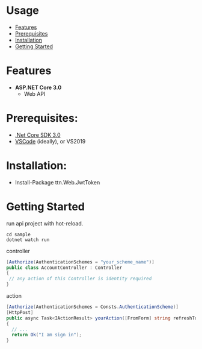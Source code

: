 # Usage

* [Features](#features)
* [Prerequisites](#prerequisites)
* [Installation](#installation)
* [Getting Started](#getting-started)

# Features

- **ASP.NET Core 3.0**
  - Web API

# Prerequisites:
 * [.Net Core SDK 3.0](https://www.microsoft.com/net/download/windows)
 * [VSCode](https://code.visualstudio.com/) (ideally), or VS2019

# Installation:
 * Install-Package ttn.Web.JwtToken

# Getting Started

run api project with hot-reload.
 
 ```console
 cd sample
dotnet watch run
 ```

controller

 ```csharp
 [Authorize(AuthenticationSchemes = "your_scheme_name")]
 public class AccountController : Controller
{
  // any action of this Controller is identity required
}
 ```

action

```csharp
[Authorize(AuthenticationSchemes = Consts.AuthenticationScheme)]
[HttpPost]
public async Task<IActionResult> yourAction([FromForm] string refreshToken)
{
  // ...
  return Ok("I am sign in");
}
```
